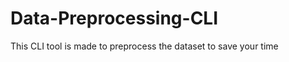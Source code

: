 # Data-Preprocessing-CLI
This CLI tool is made to preprocess the dataset to save your time

[^1]: My reference.
